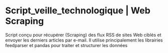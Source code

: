 # Script_veille_technologique | Web Scraping 

Script conçu pour récupérer (Scraping) des flux RSS de sites
Web ciblés et envoyer les derniers articles par e-mail.
Il utilise principalement les librairies feedparser et pandas
pour traiter et structurer les données

